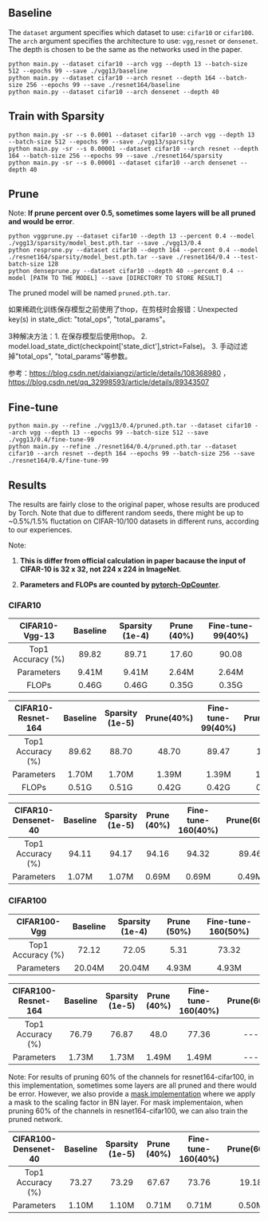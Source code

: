 
## Baseline 

The `dataset` argument specifies which dataset to use: `cifar10` or `cifar100`. The `arch` argument specifies the architecture to use: `vgg`,`resnet` or
`densenet`. The depth is chosen to be the same as the networks used in the paper.
```shell
python main.py --dataset cifar10 --arch vgg --depth 13 --batch-size 512 --epochs 99 --save ./vgg13/baseline
python main.py --dataset cifar10 --arch resnet --depth 164 --batch-size 256 --epochs 99 --save ./resnet164/baseline
python main.py --dataset cifar10 --arch densenet --depth 40
```

## Train with Sparsity

```shell
python main.py -sr --s 0.0001 --dataset cifar10 --arch vgg --depth 13 --batch-size 512 --epochs 99 --save ./vgg13/sparsity
python main.py -sr --s 0.00001 --dataset cifar10 --arch resnet --depth 164 --batch-size 256 --epochs 99 --save ./resnet164/sparsity
python main.py -sr --s 0.00001 --dataset cifar10 --arch densenet --depth 40
```

## Prune
Note: **If prune percent over 0.5, sometimes some layers will be all pruned and would be error**.
```shell
python vggprune.py --dataset cifar10 --depth 13 --percent 0.4 --model ./vgg13/sparsity/model_best.pth.tar --save ./vgg13/0.4
python resprune.py --dataset cifar10 --depth 164 --percent 0.4 --model ./resnet164/sparsity/model_best.pth.tar --save ./resnet164/0.4 --test-batch-size 128
python denseprune.py --dataset cifar10 --depth 40 --percent 0.4 --model [PATH TO THE MODEL] --save [DIRECTORY TO STORE RESULT]
```
The pruned model will be named `pruned.pth.tar`.

如果稀疏化训练保存模型之前使用了thop，在剪枝时会报错：Unexpected key(s) in state_dict: "total_ops", "total_params"。

3种解决方法：1. 在保存模型后使用thop。 2. model.load_state_dict(checkpoint['state_dict'],strict=False)。 3. 手动过滤掉"total_ops", "total_params"等参数。

参考：https://blog.csdn.net/daixiangzi/article/details/108368980 ， https://blog.csdn.net/qq_32998593/article/details/89343507



## Fine-tune

```shell
python main.py --refine ./vgg13/0.4/pruned.pth.tar --dataset cifar10 --arch vgg --depth 13 --epochs 99 --batch-size 512 --save ./vgg13/0.4/fine-tune-99
python main.py --refine ./resnet164/0.4/pruned.pth.tar --dataset cifar10 --arch resnet --depth 164 --epochs 99 --batch-size 256 --save ./resnet164/0.4/fine-tune-99
```

## Results

The results are fairly close to the original paper, whose results are produced by Torch. Note that due to different random seeds, there might be up to ~0.5%/1.5% fluctation on CIFAR-10/100 datasets in different runs, according to our experiences.

Note: 

1. **This is differ from official calculation in paper bacause the input of CIFAR-10 is 32 x 32, not 224 x 224 in ImageNet**.

2. **Parameters and FLOPs are counted by [pytorch-OpCounter](https://github.com/Lyken17/pytorch-OpCounter)**.

### CIFAR10
|  CIFAR10-Vgg-13  | Baseline |  Sparsity (1e-4)            | Prune (40%)           |       Fine-tune-99(40%) |
| :---------------: | :------: | :--------------------------: | :-----------------: | :-------------------: |
| Top1 Accuracy (%) |  89.82   |            89.71            |        17.60        |         90.08         |
|    Parameters     |  9.41M   |             9.41M            |       2.64M        |         2.64M         |
|    FLOPs          |  0.46G   |            0.46G           |         0.35G        |         0.35G         |

|  CIFAR10-Resnet-164  | Baseline |    Sparsity (1e-5)        | Prune(40%)      | Fine-tune-99(40%) |   Prune(60%)     |  Fine-tune-99(60%)       |
| :---------------: | :------: | :--------------------------: | :-----------------: | :-------------------: |  :----------------:| :--------------------:|
| Top1 Accuracy (%) |  89.62   |            88.70             |        48.70       |         89.47         |      14.20       |   89.12      |
|    Parameters     |  1.70M   |             1.70M            |        1.39M        |         1.39M         |      1.10M          |   1.10M           |
|    FLOPs          |  0.51G   |            0.51G             |         0.42G        |         0.42G         |      0.33G       |   0.33G           |

|  CIFAR10-Densenet-40  | Baseline |  Sparsity (1e-5) | Prune (40%) | Fine-tune-160(40%) |       Prune(60%)   | Fine-tune-160(60%) |
| :---------------: | :------: | :--------------------------: | :-----------------: | :-------------------: | :--------------------: | :-----------------:|
| Top1 Accuracy (%) |  94.11   |           94.17             |        94.16       |         94.32         |      89.46       |     94.22     |
|    Parameters     |  1.07M  |            1.07M            |        0.69M       |         0.69M         |       0.49M      |    0.49M     |

### CIFAR100
|  CIFAR100-Vgg  | Baseline |   Sparsity (1e-4) | Prune (50%) | Fine-tune-160(50%) |
| :---------------: | :------: | :--------------------------: | :-----------------: | :-------------------: |
| Top1 Accuracy (%) |   72.12   |            72.05             |         5.31        |         73.32         |
|    Parameters     |  20.04M  |            20.04M            |        4.93M        |         4.93M         |

|  CIFAR100-Resnet-164  | Baseline |   Sparsity (1e-5) | Prune (40%) | Fine-tune-160(40%) |    Prune(60%)  | Fine-tune-160(60%) |
| :---------------: | :------: | :--------------------------: | :-----------------: | :-------------------: |:--------------------: | :-----------------:|
| Top1 Accuracy (%) |  76.79   |            76.87             |        48.0        |         77.36        |  ---       |     ---     |
|    Parameters     |  1.73M  |            1.73M            |        1.49M        |         1.49M         |---       |     ---     |

Note: For results of pruning 60% of the channels for resnet164-cifar100, in this implementation, sometimes some layers are all pruned and there would be error. However, we also provide a [mask implementation](https://github.com/Eric-mingjie/network-slimming/tree/master/mask-impl) where we apply a mask to the scaling factor in BN layer. For mask implementaion, when pruning 60% of the channels in resnet164-cifar100, we can also train the pruned network.

|  CIFAR100-Densenet-40  | Baseline |    Sparsity (1e-5) | Prune (40%) | Fine-tune-160(40%) | Prune(60%)  | Fine-tune-160(60%) |
| :---------------: | :------: | :--------------------------: | :-----------------: | :-------------------: |:--------------------: | :-----------------:|
| Top1 Accuracy (%) |  73.27   |          73.29            |        67.67        |         73.76         |   19.18       |     73.19     |
|    Parameters     |  1.10M  |            1.10M            |        0.71M        |         0.71M         |  0.50M       |     0.50M    |
